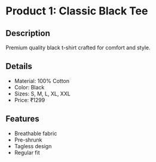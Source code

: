 # Product 1: Classic Black Tee

## Description
Premium quality black t-shirt crafted for comfort and style.

## Details
- Material: 100% Cotton
- Color: Black
- Sizes: S, M, L, XL, XXL
- Price: ₹1299

## Features
- Breathable fabric
- Pre-shrunk
- Tagless design
- Regular fit
